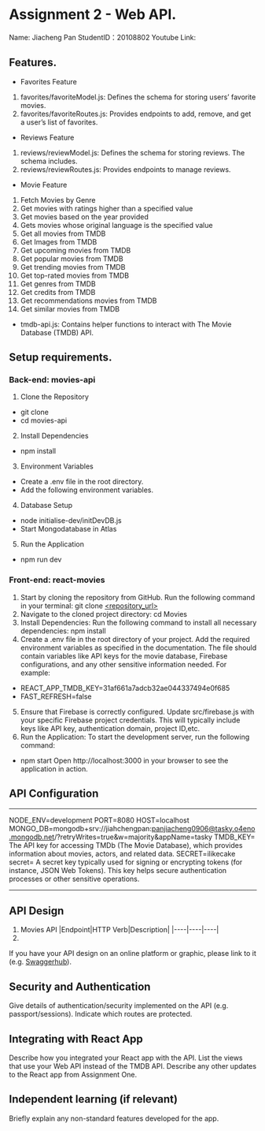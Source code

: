 # Assignment 2 - Web API.

Name: Jiacheng Pan
StudentID：20108802
Youtube Link: 

## Features.

 + Favorites Feature
  1. favorites/favoriteModel.js: Defines the schema for storing users’ favorite movies.
  2. favorites/favoriteRoutes.js: Provides endpoints to add, remove, and get a user’s list of favorites.
 + Reviews Feature
  1. reviews/reviewModel.js: Defines the schema for storing reviews. The schema includes.
  2. reviews/reviewRoutes.js: Provides endpoints to manage reviews.
 + Movie Feature
  1. Fetch Movies by Genre
  2. Get movies with ratings higher than a specified value
  3. Get movies based on the year provided
  4. Gets movies whose original language is the specified value
  5. Get all movies from TMDB
  6. Get Images from TMDB
  7. Get upcoming movies from TMDB
  8. Get popular movies from TMDB
  9. Get trending movies from TMDB
  10. Get top-rated movies from TMDB
  11. Get genres from TMDB
  12. Get credits from TMDB
  13. Get recommendations movies from TMDB
  14. Get similar movies from TMDB
 + tmdb-api.js: Contains helper functions to interact with The Movie Database (TMDB) API.


## Setup requirements.

### Back-end: movies-api
1. Clone the Repository
- git clone [<repository-url>](https://github.com/paasche0906/web-api-ca.git)
- cd movies-api
2. Install Dependencies
- npm install
3. Environment Variables
- Create a .env file in the root directory.
- Add the following environment variables.
4. Database Setup
- node initialise-dev/initDevDB.js
- Start Mongodatabase in Atlas
5. Run the Application
- npm run dev

### Front-end: react-movies
1. Start by cloning the repository from GitHub. Run the following command in your terminal:
  git clone [<repository_url>](https://github.com/paasche0906/web-api-ca.git)
2. Navigate to the cloned project directory:
  cd Movies
3. Install Dependencies: Run the following command to install all necessary dependencies:
  npm install
4. Create a .env file in the root directory of your project.
Add the required environment variables as specified in the documentation. The file should contain variables like API keys for the movie database, Firebase configurations, and any other sensitive information needed. For example:
- REACT_APP_TMDB_KEY=31af661a7adcb32ae044337494e0f685
- FAST_REFRESH=false
5. Ensure that Firebase is correctly configured.
Update src/firebase.js with your specific Firebase project credentials. This will typically include keys like API key, authentication domain, project ID,etc.   
6. Run the Application: To start the development server, run the following command:
- npm start
Open http://localhost:3000 in your browser to see the application in action.


## API Configuration
______________________

NODE_ENV=development
PORT=8080
HOST=localhost
MONGO_DB=mongodb+srv://jiahchengpan:panjiacheng0906@tasky.o4eno.mongodb.net/?retryWrites=true&w=majority&appName=tasky
TMDB_KEY= The API key for accessing TMDb (The Movie Database), which provides information about movies, actors, and related data.
SECRET=ilikecake
secret= A secret key typically used for signing or encrypting tokens (for instance, JSON Web Tokens). This key helps secure authentication processes or other sensitive operations.
______________________

## API Design
1. Movies API
|Endpoint|HTTP Verb|Description|
|----|----|----|
2. 

If you have your API design on an online platform or graphic, please link to it (e.g. [Swaggerhub](https://app.swaggerhub.com/)).

## Security and Authentication

Give details of authentication/security implemented on the API (e.g. passport/sessions). Indicate which routes are protected.

## Integrating with React App

Describe how you integrated your React app with the API. List the views that use your Web API instead of the TMDB API. Describe any other updates to the React app from Assignment One.

## Independent learning (if relevant)

Briefly explain any non-standard features developed for the app.   
